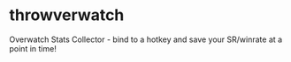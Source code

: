 # throwverwatch
Overwatch Stats Collector - bind to a hotkey and save your SR/winrate at a point in time!
